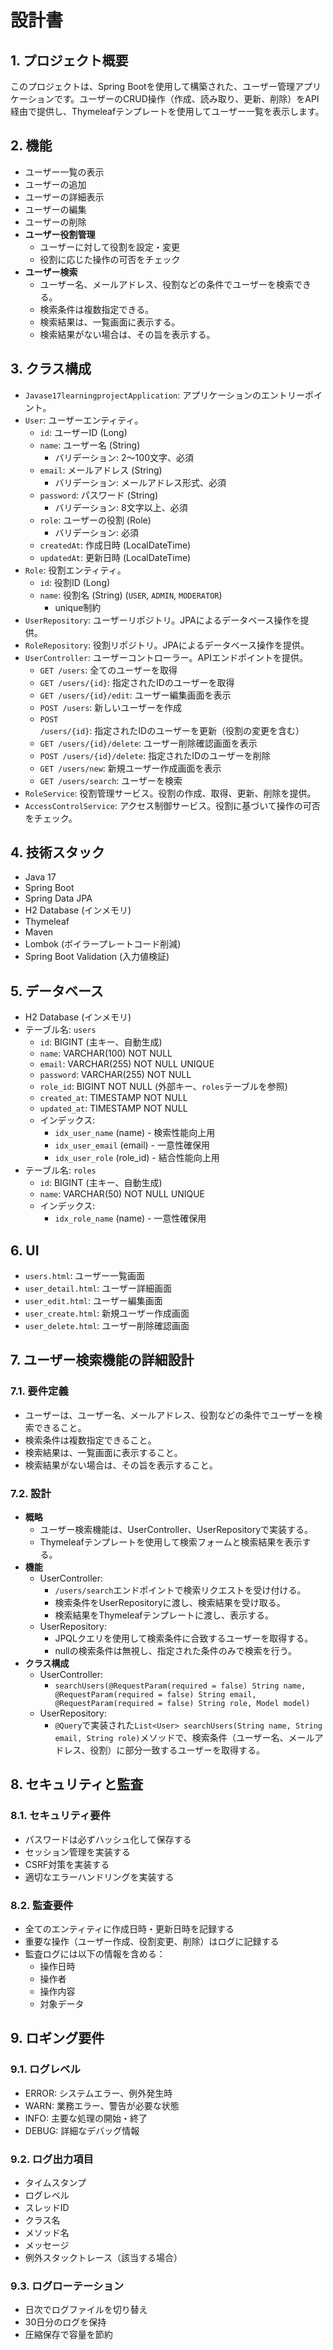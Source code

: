 # 設計書

## 1. プロジェクト概要

このプロジェクトは、Spring Bootを使用して構築された、ユーザー管理アプリケーションです。ユーザーのCRUD操作（作成、読み取り、更新、削除）をAPI経由で提供し、Thymeleafテンプレートを使用してユーザー一覧を表示します。

## 2. 機能

*   ユーザー一覧の表示
*   ユーザーの追加
*   ユーザーの詳細表示
*   ユーザーの編集
*   ユーザーの削除
*   **ユーザー役割管理**
    *   ユーザーに対して役割を設定・変更
    *   役割に応じた操作の可否をチェック
*   **ユーザー検索**
    *   ユーザー名、メールアドレス、役割などの条件でユーザーを検索できる。
    *   検索条件は複数指定できる。
    *   検索結果は、一覧画面に表示する。
    *   検索結果がない場合は、その旨を表示する。

## 3. クラス構成

*   `Javase17learningprojectApplication`: アプリケーションのエントリーポイント。
*   `User`: ユーザーエンティティ。
    *   `id`: ユーザーID (Long)
    *   `name`: ユーザー名 (String)
        * バリデーション: 2〜100文字、必須
    *   `email`: メールアドレス (String)
        * バリデーション: メールアドレス形式、必須
    *   `password`: パスワード (String)
        * バリデーション: 8文字以上、必須
    *   `role`: ユーザーの役割 (Role)
        * バリデーション: 必須
    *   `createdAt`: 作成日時 (LocalDateTime)
    *   `updatedAt`: 更新日時 (LocalDateTime)
*   `Role`: 役割エンティティ。
    *   `id`: 役割ID (Long)
    *   `name`: 役割名 (String) (`USER`, `ADMIN`, `MODERATOR`)
        * unique制約
*   `UserRepository`: ユーザーリポジトリ。JPAによるデータベース操作を提供。
*   `RoleRepository`: 役割リポジトリ。JPAによるデータベース操作を提供。
*   `UserController`: ユーザーコントローラー。APIエンドポイントを提供。
    *   `GET /users`: 全てのユーザーを取得
    *   `GET /users/{id}`: 指定されたIDのユーザーを取得
    *   `GET /users/{id}/edit`: ユーザー編集画面を表示
    *   `POST /users`: 新しいユーザーを作成
    *   `POST /users/{id}`: 指定されたIDのユーザーを更新（役割の変更を含む）
    *   `GET /users/{id}/delete`: ユーザー削除確認画面を表示
    *   `POST /users/{id}/delete`: 指定されたIDのユーザーを削除
    *   `GET /users/new`: 新規ユーザー作成画面を表示
    *   `GET /users/search`: ユーザーを検索
*   `RoleService`: 役割管理サービス。役割の作成、取得、更新、削除を提供。
*   `AccessControlService`: アクセス制御サービス。役割に基づいて操作の可否をチェック。

## 4. 技術スタック

*   Java 17
*   Spring Boot
*   Spring Data JPA
*   H2 Database (インメモリ)
*   Thymeleaf
*   Maven
*   Lombok (ボイラープレートコード削減)
*   Spring Boot Validation (入力値検証)

## 5. データベース

*   H2 Database (インメモリ)
*   テーブル名: `users`
    *   `id`: BIGINT (主キー、自動生成)
    *   `name`: VARCHAR(100) NOT NULL
    *   `email`: VARCHAR(255) NOT NULL UNIQUE
    *   `password`: VARCHAR(255) NOT NULL
    *   `role_id`: BIGINT NOT NULL (外部キー、`roles`テーブルを参照)
    *   `created_at`: TIMESTAMP NOT NULL
    *   `updated_at`: TIMESTAMP NOT NULL
    *   インデックス:
        * `idx_user_name` (name) - 検索性能向上用
        * `idx_user_email` (email) - 一意性確保用
        * `idx_user_role` (role_id) - 結合性能向上用
*   テーブル名: `roles`
    *   `id`: BIGINT (主キー、自動生成)
    *   `name`: VARCHAR(50) NOT NULL UNIQUE
    *   インデックス:
        * `idx_role_name` (name) - 一意性確保用

## 6. UI

*   `users.html`: ユーザー一覧画面
*   `user_detail.html`: ユーザー詳細画面
*   `user_edit.html`: ユーザー編集画面
*   `user_create.html`: 新規ユーザー作成画面
*   `user_delete.html`: ユーザー削除確認画面

## 7. ユーザー検索機能の詳細設計

### 7.1. 要件定義

*   ユーザーは、ユーザー名、メールアドレス、役割などの条件でユーザーを検索できること。
*   検索条件は複数指定できること。
*   検索結果は、一覧画面に表示すること。
*   検索結果がない場合は、その旨を表示すること。

### 7.2. 設計

*   **概略**
    *   ユーザー検索機能は、UserController、UserRepositoryで実装する。
    *   Thymeleafテンプレートを使用して検索フォームと検索結果を表示する。
*   **機能**
    *   UserController:
        *   `/users/search`エンドポイントで検索リクエストを受け付ける。
        *   検索条件をUserRepositoryに渡し、検索結果を受け取る。
        *   検索結果をThymeleafテンプレートに渡し、表示する。
    *   UserRepository:
        *   JPQLクエリを使用して検索条件に合致するユーザーを取得する。
        *   nullの検索条件は無視し、指定された条件のみで検索を行う。
*   **クラス構成**
    *   UserController:
        *   `searchUsers(@RequestParam(required = false) String name, @RequestParam(required = false) String email, @RequestParam(required = false) String role, Model model)`
    *   UserRepository:
        *   `@Query`で実装された`List<User> searchUsers(String name, String email, String role)`メソッドで、検索条件（ユーザー名、メールアドレス、役割）に部分一致するユーザーを取得する。

## 8. セキュリティと監査

### 8.1. セキュリティ要件

*   パスワードは必ずハッシュ化して保存する
*   セッション管理を実装する
*   CSRF対策を実装する
*   適切なエラーハンドリングを実装する

### 8.2. 監査要件

*   全てのエンティティに作成日時・更新日時を記録する
*   重要な操作（ユーザー作成、役割変更、削除）はログに記録する
*   監査ログには以下の情報を含める：
    *   操作日時
    *   操作者
    *   操作内容
    *   対象データ

## 9. ロギング要件

### 9.1. ログレベル

*   ERROR: システムエラー、例外発生時
*   WARN: 業務エラー、警告が必要な状態
*   INFO: 主要な処理の開始・終了
*   DEBUG: 詳細なデバッグ情報

### 9.2. ログ出力項目

*   タイムスタンプ
*   ログレベル
*   スレッドID
*   クラス名
*   メソッド名
*   メッセージ
*   例外スタックトレース（該当する場合）

### 9.3. ログローテーション

*   日次でログファイルを切り替え
*   30日分のログを保持
*   圧縮保存で容量を節約

